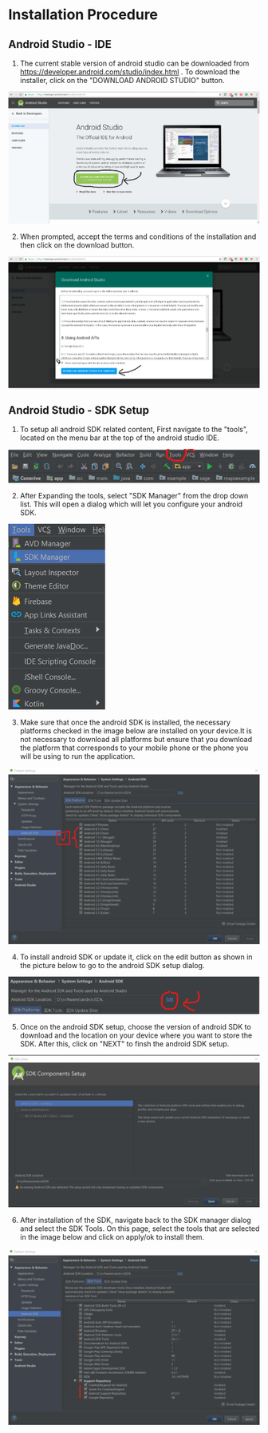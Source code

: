 # Installation Procedure

## Android Studio - IDE

1. The current stable version of android studio can be downloaded from https://developer.android.com/studio/index.html . To download the installer, click on the "DOWNLOAD ANDROID STUDIO" button. 

<p align="center">
  <img src="https://github.com/initforcode/android-workshop/blob/master/installationProcedure/DownloadPage.png">
</p>

2. When prompted, accept the terms and conditions of the installation and then click on the download button.

<p align="center">
  <img src="https://github.com/initforcode/android-workshop/blob/master/installationProcedure/AcceptTnC.png">
</p>

## Android Studio - SDK Setup

1. To setup all android SDK related content, First navigate to the "tools", located on the menu bar at the top of the android studio IDE.

![](Tools.png)

2. After Expanding the tools, select "SDK Manager" from the drop down list. This will open a dialog which will let you configure your android SDK.

![](toolsExpanded.png)

3. Make sure that once the android SDK is installed, the necessary platforms checked in the image below are installed on your device.It is not necessary to download all platforms but ensure that you download the platform that corresponds to your mobile phone or the phone you will be using to run the application.

![](SDKManagerPlatforms.png)

4. To install android SDK or update it, click on the edit button as shown in the picture below to go to the android SDK setup dialog.

![](sdkEdit.png)

5. Once on the android SDK setup, choose the version of android SDK to download and the location on your device where you want to store the SDK. After this, click on "NEXT" to finsh the android SDK setup. 

![](sdkSetup.png)

6. After installation of the SDK, navigate back to the SDK manager dialog and select the SDK Tools. On this page, select the tools that are selected in the image below and click on apply/ok to install them. 

![](SDKManagerTools.png)



